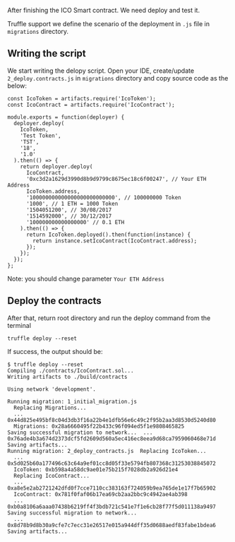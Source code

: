 After finishing the ICO Smart contract. We need deploy and test it.

Truffle support we define the scenario of the deployment in `.js` file in `migrations` directory.

## Writing the script
We start writing the delopy script. Open your IDE, create/update `2_deploy.contracts.js` in `migrations` directory and copy source code as the below:
```
const IcoToken = artifacts.require('IcoToken');
const IcoContract = artifacts.require('IcoContract');

module.exports = function(deployer) {
  deployer.deploy(
    IcoToken,
    'Test Token',
    'TST',
    '18',
    '1.0'
  ).then(() => {
    return deployer.deploy(
      IcoContract,
      '0xc3d2a1629d3990d8b9d9799c8675ec18c6f00247', // Your ETH Address
      IcoToken.address,
      '100000000000000000000000000', // 100000000 Token
      '1000', // 1 ETH = 1000 Token
      '1504051200', // 30/08/2017
      '1514592000', // 30/12/2017
      '100000000000000000' // 0.1 ETH
    ).then(() => {
      return IcoToken.deployed().then(function(instance) {
        return instance.setIcoContract(IcoContract.address);
      });
    });
  });
};

```

Note: you should change parameter `Your ETH Address`

## Deploy the contracts
After that, return root directory and  run the deploy command from the terminal
```
truffle deploy --reset
```

If success, the output should be:
```
$ truffle deploy --reset
Compiling ./contracts/IcoContract.sol...
Writing artifacts to ./build/contracts

Using network 'development'.

Running migration: 1_initial_migration.js
  Replacing Migrations...
  ... 0x44d825e495bf8c04d3db3f16a22b4e1dfb56e6c49c2f95b2aa3d8530d5240d80
  Migrations: 0x28a6660495f22b433c96f094ed5f1e9808465825
Saving successful migration to network...  ... 0x76ade4b3a674d2373dcf5fd2609d560a5ec416ec8eea9d68ca7959060468e71d
Saving artifacts...
Running migration: 2_deploy_contracts.js  Replacing IcoToken...
  ... 0x5d025b60a177496c63c64a9ef01cc8d05f33e5794fb807368c31253038845072
  IcoToken: 0xb598a4a58dc9ae01e75b215f7028db2a926d21e4
  Replacing IcoContract...
  ... 0xa8e5e2ab2721242dfd0f7cce7110cc383163f724059b9ea765de1e17f7b65902
  IcoContract: 0x781f0faf06b17ea69cb2aa2bbc9c4942ae4ab398
  ... 0xb0a8106a6aaa07438b6219ff4f3bdb721c541e7f1e6cb28f77f5d011138a9497
Saving successful migration to network...
  ... 0x8d78b9d8b30a9cfe7c7ecc31e26517e015a944dff35d0688aedf83fabe1bdea6
Saving artifacts...

```
